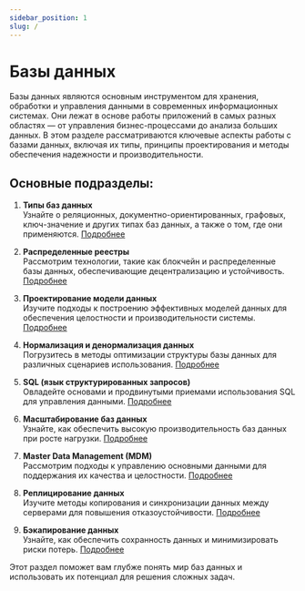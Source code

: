 ```yaml
---
sidebar_position: 1
slug: /
---
```


# Базы данных

Базы данных являются основным инструментом для хранения, обработки и управления данными в современных информационных системах. Они лежат в основе работы приложений в самых разных областях — от управления бизнес-процессами до анализа больших данных. В этом разделе рассматриваются ключевые аспекты работы с базами данных, включая их типы, принципы проектирования и методы обеспечения надежности и производительности.

## Основные подразделы:

1. **Типы баз данных**  
   Узнайте о реляционных, документно-ориентированных, графовых, ключ-значение и других типах баз данных, а также о том, где они применяются. [Подробнее](/types/index.md)

2. **Распределенные реестры**  
   Рассмотрим технологии, такие как блокчейн и распределенные базы данных, обеспечивающие децентрализацию и устойчивость. [Подробнее](/distributed-ledgers/index.md)

3. **Проектирование модели данных**  
   Изучите подходы к построению эффективных моделей данных для обеспечения целостности и производительности системы. [Подробнее](/data-model-design/index.md)

4. **Нормализация и денормализация данных**  
   Погрузитесь в методы оптимизации структуры базы данных для различных сценариев использования. [Подробнее](/normalization/index.md)

5. **SQL (язык структурированных запросов)**  
   Овладейте основами и продвинутыми приемами использования SQL для управления данными. [Подробнее](/sql/index.md)

6. **Масштабирование баз данных**  
   Узнайте, как обеспечить высокую производительность баз данных при росте нагрузки. [Подробнее](/scaling/index.md)

7. **Master Data Management (MDM)**  
   Рассмотрим подходы к управлению основными данными для поддержания их качества и целостности. [Подробнее](/mdm/index.md)

8. **Реплицирование данных**  
   Изучите методы копирования и синхронизации данных между серверами для повышения отказоустойчивости. [Подробнее](/replication/index.md)

9. **Бэкапирование данных**  
   Узнайте, как обеспечить сохранность данных и минимизировать риски потерь. [Подробнее](/backup/index.md)

Этот раздел поможет вам глубже понять мир баз данных и использовать их потенциал для решения сложных задач.